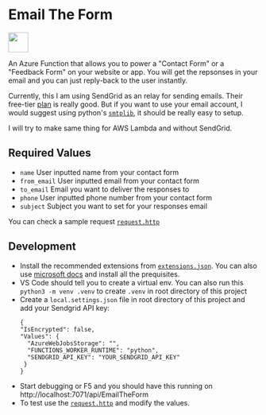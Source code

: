 # Email The Form

<img src="https://raw.githubusercontent.com/Azure/azure-functions-cli/master/src/Azure.Functions.Cli/npm/assets/azure-functions-logo-color-raster.png" width="40">

An Azure Function that allows you to power a "Contact Form" or a "Feedback Form" on your website or app. You will get the repsonses in your email and you can just reply-back to the user instantly.

Currently, this I am using SendGrid as an relay for sending emails. Their free-tier [plan](https://sendgrid.com/pricing/?extProvId=5&extPu=49397-gaw&extLi=115523142&sem_adg=8368110342&extCr=8368110342-299384208929&extSi=&extTg=&keyword=%2Bsendgrid&extAP=&extMT=b&utm_medium=cpc&utm_source=google&gclid=Cj0KCQjw17n1BRDEARIsAFDHFezNbYtAb-etnqbUbGuXjC6_nu5MDa_V_3t_r6AZP75wbn_tck6exJgaAq0dEALw_wcB) is really good. But if you want to use your email account, I would suggest using python's [`smtplib`](https://docs.python.org/3/library/email.examples.html), it should be really easy to setup.


I will try to make same thing for AWS Lambda and without SendGrid.

## Required Values

* `name` User inputted name from your contact form
* `from_email` User inputted email from your contact form
* `to_email` Email you want to deliver the responses to
* `phone` User inputted phone number from your contact form
* `subject` Subject you want to set for your responses email

You can check a sample request [`request.http`](request.http) 


## Development 

* Install the recommended extensions from [`extensions.json`](.vscode/extensions.json). You can also use [microsoft docs](https://docs.microsoft.com/en-us/azure/azure-functions/functions-create-first-function-vs-code?pivots=programming-language-python) and install all the prequisites.
* VS Code should tell you to create a virtual env. You can also run this `python3 -m venv .venv` to create `.venv` in root directory of this project
* Create a `local.settings.json` file in root directory of this project and add your Sendgrid API key:
  ```
  {
  "IsEncrypted": false,
  "Values": {
    "AzureWebJobsStorage": "",
    "FUNCTIONS_WORKER_RUNTIME": "python",
    "SENDGRID_API_KEY": "YOUR_SENDGRID_API_KEY"
   }
  }
  ```
* Start debugging or F5 and you should have this running on http://localhost:7071/api/EmailTheForm
* To test use the [`request.http`](request.http) and modify the values.